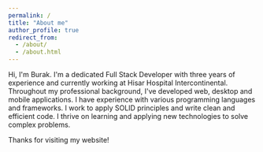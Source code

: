 ```yaml
---
permalink: /
title: "About me"
author_profile: true
redirect_from: 
  - /about/
  - /about.html
---
```


Hi, I'm Burak. I'm a dedicated Full Stack Developer with three years of experience and currently working at Hisar Hospital Intercontinental. Throughout my professional background, I've developed web, desktop and mobile applications. I have experience with various programming languages ​​and frameworks. I work to apply SOLID principles and write clean and efficient code. I thrive on learning and applying new technologies to solve complex problems.

Thanks for visiting my website!
